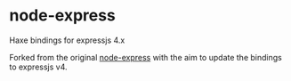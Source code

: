 # node-express
Haxe bindings for expressjs 4.x

Forked from the original [node-express](https://github.com/technicalrockstars/node-express) with the aim to update the bindings to expressjs v4.
